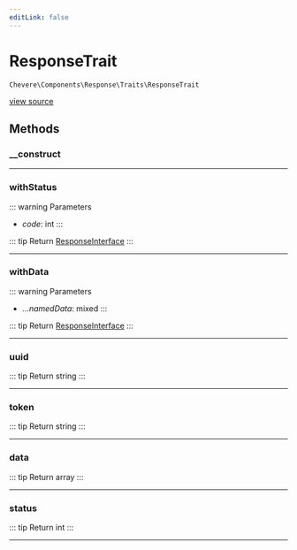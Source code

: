 ```yaml
---
editLink: false
---
```


# ResponseTrait

`Chevere\Components\Response\Traits\ResponseTrait`

[view source](https://github.com/chevere/chevere/blob/main/src/Chevere/Components/Response/Traits/ResponseTrait.php)

## Methods

### __construct

---

### withStatus

::: warning Parameters
- *code*: int
:::

::: tip Return
[ResponseInterface](../../../Interfaces/Response/ResponseInterface.md)
:::

---

### withData

::: warning Parameters
- *...namedData*: mixed
:::

::: tip Return
[ResponseInterface](../../../Interfaces/Response/ResponseInterface.md)
:::

---

### uuid

::: tip Return
string
:::

---

### token

::: tip Return
string
:::

---

### data

::: tip Return
array
:::

---

### status

::: tip Return
int
:::

---
